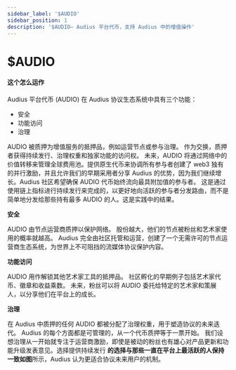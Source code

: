 ```yaml
---
sidebar_label: '$AUDIO'
sidebar_position: 1
description: '$AUDIO— Audius 平台代币，支持 Audius 中的增值操作'
---
```


# $AUDIO

#### 这个怎么运作

Audius 平台代币 \(AUDIO\) 在 Audius 协议生态系统中具有三个功能：

* 安全
* 功能访问
* 治理

AUDIO 被质押为增值服务的抵押品，例如运营节点或参与治理。 作为交换，质押者获得持续发行、治理权重和独家功能的访问权。 未来，AUDIO 将通过网络中的价值转移来管理全球费用池。提供原生代币来协调所有参与者创建了 web3 独有的并行激励，并且允许我们的早期采用者分享 Audius 的优势，因为我们继续增长。Audius 社区希望确保 AUDIO 代币始终流向最具附加值的参与者。 这是通过使用链上指标进行持续发行来完成的，以更好地向活跃的参与者分发路由，而不是简单地分发给那些持有最多 AUDIO 的人。这是实践中的结果。

**安全**

AUDIO 由节点运营商质押以保护网络。 股份越大，他们的节点被粉丝和艺术家使用的概率就越高。 Audius 完全由社区托管和运营，创建了一个无需许可的节点运营商生态系统，为世界上不可阻挡的流媒体协议保护内容。

**功能访问**

AUDIO 用作解锁其他艺术家工具的抵押品。 社区孵化的早期例子包括艺术家代币、徽章和收益乘数。 未来，粉丝可以将 AUDIO 委托给特定的艺术家和策展人，以分享他们在平台上的成长。

**治理**

在 Audius 中质押的任何 AUDIO 都被分配了治理权重，用于塑造协议的未来迭代。 Audius 的每个方面都是可管理的，从一个代币质押等于一票开始。 我们设想治理从一开始就专注于运营商激励，即使是被动的粉丝也有雄心对产品更新和功能升级发表意见。选择提供持续发行 **的选择与那些一直在平台上最活跃的人保持一致如图**所示，Audius 认为更适合协议未来用户的机制。
